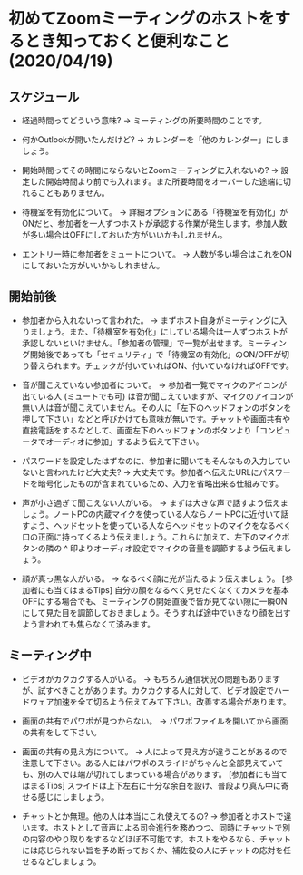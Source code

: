 # 初めてZoomミーティングのホストをするとき知っておくと便利なこと (2020/04/19)

## スケジュール

* 経過時間ってどういう意味?
  &rarr; ミーティングの所要時間のことです。

* 何かOutlookが開いたんだけど?
  &rarr; カレンダーを「他のカレンダー」にしましょう。

* 開始時間ってその時間にならないとZoomミーティングに入れないの?
  &rarr; 設定した開始時間より前でも入れます。また所要時間をオーバーした途端に切れることもありません。

* 待機室を有効化について。
  &rarr; 詳細オプションにある「待機室を有効化」がONだと、参加者を一人ずつホストが承認する作業が発生します。参加人数が多い場合はOFFにしておいた方がいいかもしれません。

* エントリー時に参加者をミュートについて。
  &rarr; 人数が多い場合はこれをONにしておいた方がいいかもしれません。

## 開始前後

* 参加者から入れないって言われた。
  &rarr; まずホスト自身がミーティングに入りましょう。また、「待機室を有効化」にしている場合は一人ずつホストが承認しないといけません。「参加者の管理」で一覧が出せます。ミーティング開始後であっても「セキュリティ」で「待機室の有効化」のON/OFFが切り替えられます。チェックが付いていればON、付いていなければOFFです。

* 音が聞こえていない参加者について。
  &rarr; 参加者一覧でマイクのアイコンが出ている人 (ミュートでも可) は音が聞こえていますが、マイクのアイコンが無い人は音が聞こえていません。その人に「左下のヘッドフォンのボタンを押して下さい」などと呼びかけても意味が無いです。チャットや画面共有や直接電話をするなどして、画面左下のヘッドフォンのボタンより「コンピュータでオーディオに参加」するよう伝えて下さい。

* パスワードを設定したはずなのに、参加者に聞いてもそんなもの入力していないと言われたけど大丈夫?
  &rarr; 大丈夫です。参加者へ伝えたURLにパスワードを暗号化したものが含まれているため、入力を省略出来る仕組みです。

* 声が小さ過ぎて聞こえない人がいる。
  &rarr; まずは大きな声で話すよう伝えましょう。ノートPCの内蔵マイクを使っている人ならノートPCに近付いて話すよう、ヘッドセットを使っている人ならヘッドセットのマイクをなるべく口の正面に持ってくるよう伝えましょう。これらに加えて、左下のマイクボタンの隣の ^ 印よりオーディオ設定でマイクの音量を調節するよう伝えましょう。

* 顔が真っ黒な人がいる。
  &rarr; なるべく顔に光が当たるよう伝えましょう。
  [参加者にも当てはまるTips] 自分の顔をなるべく見せたくなくてカメラを基本OFFにする場合でも、ミーティングの開始直後で皆が見てない隙に一瞬ONにして見た目を調節しておきましょう。そうすれば途中でいきなり顔を出すよう言われても焦らなくて済みます。

## ミーティング中

* ビデオがカクカクする人がいる。
  &rarr; もちろん通信状況の問題もありますが、試すべきことがあります。カクカクする人に対して、ビデオ設定でハードウェア加速を全て切るよう伝えてみて下さい。改善する場合があります。

* 画面の共有でパワポが見つからない。
  &rarr; パワポファイルを開いてから画面の共有をして下さい。
  
* 画面の共有の見え方について。
  &rarr; 人によって見え方が違うことがあるので注意して下さい。ある人にはパワポのスライドがちゃんと全部見えていても、別の人では端が切れてしまっている場合があります。
  [参加者にも当てはまるTips] スライドは上下左右に十分な余白を設け、普段より真ん中に寄せる感じにしましょう。

* チャットとか無理。他の人は本当にこれ使えてるの? 
  &rarr; 参加者とホストで違います。ホストとして音声による司会進行を務めつつ、同時にチャットで別の内容のやり取りをするなどほぼ不可能です。ホストをやるなら、チャットには応じられない旨を予め断っておくか、補佐役の人にチャットの応対を任せるなどしましょう。